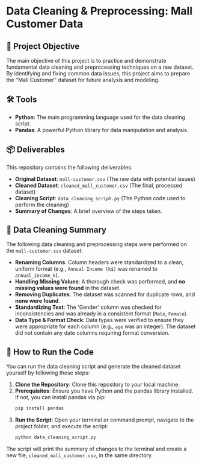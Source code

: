 # Data Cleaning & Preprocessing: Mall Customer Data

## 📝 Project Objective
The main objective of this project is to practice and demonstrate fundamental data cleaning and preprocessing techniques on a raw dataset. By identifying and fixing common data issues, this project aims to prepare the "Mall Customer" dataset for future analysis and modeling.

## 🛠️ Tools
* **Python**: The main programming language used for the data cleaning script.
* **Pandas**: A powerful Python library for data manipulation and analysis.

## 📦 Deliverables
This repository contains the following deliverables:
* **Original Dataset**: `mall-customer.csv` (The raw data with potential issues)
* **Cleaned Dataset**: `cleaned_mall_customer.csv` (The final, processed dataset)
* **Cleaning Script**: `data_cleaning_script.py` (The Python code used to perform the cleaning)
* **Summary of Changes**: A brief overview of the steps taken.

## 🧹 Data Cleaning Summary
The following data cleaning and preprocessing steps were performed on the `mall-customer.csv` dataset:
* **Renaming Columns**: Column headers were standardized to a clean, uniform format (e.g., `Annual Income (k$)` was renamed to `annual_income_k`).
* **Handling Missing Values**: A thorough check was performed, and **no missing values were found** in the dataset.
* **Removing Duplicates**: The dataset was scanned for duplicate rows, and **none were found**.
* **Standardizing Text**: The 'Gender' column was checked for inconsistencies and was already in a consistent format (`Male`, `Female`).
* **Data Type & Format Check**: Data types were verified to ensure they were appropriate for each column (e.g., `age` was an integer). The dataset did not contain any date columns requiring format conversion.

## 🚀 How to Run the Code
You can run the data cleaning script and generate the cleaned dataset yourself by following these steps:
1.  **Clone the Repository**: Clone this repository to your local machine.
2.  **Prerequisites**: Ensure you have Python and the pandas library installed. If not, you can install pandas via pip:
    ```bash
    pip install pandas
    ```
3.  **Run the Script**: Open your terminal or command prompt, navigate to the project folder, and execute the script:
    ```bash
    python data_cleaning_script.py
    ```
The script will print the summary of changes to the terminal and create a new file, `cleaned_mall_customer.csv`, in the same directory.

